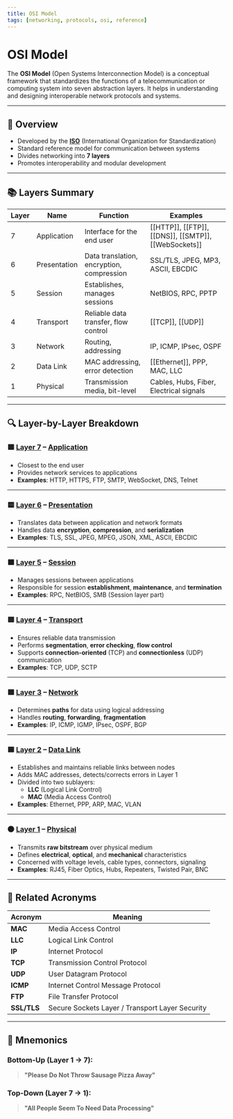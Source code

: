 ```yaml
---
title: OSI Model
tags: [networking, protocols, osi, reference]
---
```


# OSI Model

The **OSI Model** (Open Systems Interconnection Model) is a conceptual framework that standardizes the functions of a telecommunication or computing system into seven abstraction layers. It helps in understanding and designing interoperable network protocols and systems.

---

## 🧱 Overview

- Developed by the **[ISO](https://www.iso.org/ics/35.100/x/)** (International Organization for Standardization)
- Standard reference model for communication between systems
- Divides networking into **7 layers**
- Promotes interoperability and modular development

---

## 📚 Layers Summary

| Layer | Name         | Function                                  | Examples                                             |
| ----- | ------------ | ----------------------------------------- | ---------------------------------------------------- |
| 7     | Application  | Interface for the end user                | [[HTTP]], [[FTP]], [[DNS]], [[SMTP]], [[WebSockets]] |
| 6     | Presentation | Data translation, encryption, compression | SSL/TLS, JPEG, MP3, ASCII, EBCDIC                    |
| 5     | Session      | Establishes, manages sessions             | NetBIOS, RPC, PPTP                                   |
| 4     | Transport    | Reliable data transfer, flow control      | [[TCP]], [[UDP]]                                     |
| 3     | Network      | Routing, addressing                       | IP, ICMP, IPsec, OSPF                                |
| 2     | Data Link    | MAC addressing, error detection           | [[Ethernet]], PPP, MAC, LLC                          |
| 1     | Physical     | Transmission media, bit-level             | Cables, Hubs, Fiber, Electrical signals              |

---

## 🔍 Layer-by-Layer Breakdown

### 🟪 [Layer 7](https://www.iso.org/ics/35.100.70/x/) – [Application](https://en.wikipedia.org/wiki/Application_layer)
- Closest to the end user
- Provides network services to applications
- **Examples**: HTTP, HTTPS, FTP, SMTP, WebSocket, DNS, Telnet

---

### 🟨 [Layer 6](https://www.iso.org/ics/35.100.60/x/) – [Presentation](https://en.wikipedia.org/wiki/Presentation_layer)
- Translates data between application and network formats
- Handles data **encryption**, **compression**, and **serialization**
- **Examples**: TLS, SSL, JPEG, MPEG, JSON, XML, ASCII, EBCDIC

---

### 🟧 [Layer 5](https://www.iso.org/ics/35.100.50/x/) – [Session](https://en.wikipedia.org/wiki/Session_layer)
- Manages sessions between applications
- Responsible for session **establishment**, **maintenance**, and **termination**
- **Examples**: RPC, NetBIOS, SMB (Session layer part)

---

### 🟥 [Layer 4](https://www.iso.org/ics/35.100.40/x/) – [Transport](https://en.wikipedia.org/wiki/Transport_layer)
- Ensures reliable data transmission
- Performs **segmentation**, **error checking**, **flow control**
- Supports **connection-oriented** (TCP) and **connectionless** (UDP) communication
- **Examples**: TCP, UDP, SCTP

---

### 🟩 [Layer 3](https://www.iso.org/ics/35.100.30/x/) – [Network](https://en.wikipedia.org/wiki/Network_layer)
- Determines **paths** for data using logical addressing
- Handles **routing**, **forwarding**, **fragmentation**
- **Examples**: IP, ICMP, IGMP, IPsec, OSPF, BGP

---

### 🟦 [Layer 2](https://www.iso.org/ics/35.100.20/x/) – [Data Link](https://en.wikipedia.org/wiki/Data_link_layer)
- Establishes and maintains reliable links between nodes
- Adds MAC addresses, detects/corrects errors in Layer 1
- Divided into two sublayers:
  - **LLC** (Logical Link Control)
  - **MAC** (Media Access Control)
- **Examples**: Ethernet, PPP, ARP, MAC, VLAN

---

### ⚫ [Layer 1](https://www.iso.org/ics/35.100.10/x/) – [Physical](https://en.wikipedia.org/wiki/Physical_layer)
- Transmits **raw bitstream** over physical medium
- Defines **electrical**, **optical**, and **mechanical** characteristics
- Concerned with voltage levels, cable types, connectors, signaling
- **Examples**: RJ45, Fiber Optics, Hubs, Repeaters, Twisted Pair, BNC

---

## 🧠 Related Acronyms

| Acronym | Meaning |
|--------|---------|
| **MAC** | Media Access Control |
| **LLC** | Logical Link Control |
| **IP** | Internet Protocol |
| **TCP** | Transmission Control Protocol |
| **UDP** | User Datagram Protocol |
| **ICMP** | Internet Control Message Protocol |
| **FTP** | File Transfer Protocol |
| **SSL/TLS** | Secure Sockets Layer / Transport Layer Security |

---

## 🧮 Mnemonics

### Bottom-Up (Layer 1 → 7):
> **"Please Do Not Throw Sausage Pizza Away"**

### Top-Down (Layer 7 → 1):
> **"All People Seem To Need Data Processing"**

